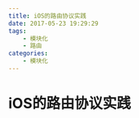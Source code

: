 ```yaml
---
title: iOS的路由协议实践
date: 2017-05-23 19:29:29
tags:
    - 模块化
    - 路由
categories:
    - 模块化
---
```


# iOS的路由协议实践



